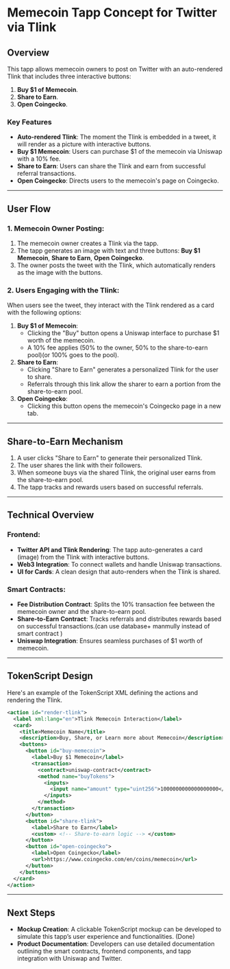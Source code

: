 
# Memecoin Tapp Concept for Twitter via Tlink

## Overview

This tapp allows memecoin owners to post on Twitter with an auto-rendered Tlink that includes three interactive buttons: 
1. **Buy $1 of Memecoin**.
2. **Share to Earn**.
3. **Open Coingecko**.

### Key Features
- **Auto-rendered Tlink**: The moment the Tlink is embedded in a tweet, it will render as a picture with interactive buttons.
- **Buy $1 Memecoin**: Users can purchase $1 of the memecoin via Uniswap with a 10% fee.
- **Share to Earn**: Users can share the Tlink and earn from successful referral transactions.
- **Open Coingecko**: Directs users to the memecoin's page on Coingecko.

---

## User Flow

### 1. Memecoin Owner Posting:
   1. The memecoin owner creates a Tlink via the tapp.
   2. The tapp generates an image with text and three buttons: **Buy $1 Memecoin**, **Share to Earn**, **Open Coingecko**.
   3. The owner posts the tweet with the Tlink, which automatically renders as the image with the buttons.

### 2. Users Engaging with the Tlink:
When users see the tweet, they interact with the Tlink rendered as a card with the following options:
   1. **Buy $1 of Memecoin**: 
      - Clicking the "Buy" button opens a Uniswap interface to purchase $1 worth of the memecoin.
      - A 10% fee applies (50% to the owner, 50% to the share-to-earn pool)(or 100% goes to the pool).
   2. **Share to Earn**: 
      - Clicking "Share to Earn" generates a personalized Tlink for the user to share.
      - Referrals through this link allow the sharer to earn a portion from the share-to-earn pool.
   3. **Open Coingecko**: 
      - Clicking this button opens the memecoin's Coingecko page in a new tab.

---

## Share-to-Earn Mechanism

1. A user clicks "Share to Earn" to generate their personalized Tlink.
2. The user shares the link with their followers. 
3. When someone buys via the shared Tlink, the original user earns from the share-to-earn pool.
4. The tapp tracks and rewards users based on successful referrals.

---

## Technical Overview

### Frontend:
- **Twitter API and Tlink Rendering**: The tapp auto-generates a card (image) from the Tlink with interactive buttons.
- **Web3 Integration**: To connect wallets and handle Uniswap transactions.
- **UI for Cards**: A clean design that auto-renders when the Tlink is shared.

### Smart Contracts:
- **Fee Distribution Contract**: Splits the 10% transaction fee between the memecoin owner and the share-to-earn pool.
- **Share-to-Earn Contract**: Tracks referrals and distributes rewards based on successful transactions.(can use database+ manmully instead of smart contract )
- **Uniswap Integration**: Ensures seamless purchases of $1 worth of memecoin.

---

## TokenScript Design

Here's an example of the TokenScript XML defining the actions and rendering the Tlink.

```xml
<action id="render-tlink">
  <label xml:lang="en">Tlink Memecoin Interaction</label>
  <card>
    <title>Memecoin Name</title>
    <description>Buy, Share, or Learn more about Memecoin</description>
    <buttons>
      <button id="buy-memecoin">
        <label>Buy $1 Memecoin</label>
        <transaction>
          <contract>uniswap-contract</contract>
          <method name="buyTokens">
            <inputs>
              <input name="amount" type="uint256">1000000000000000000</input>
            </inputs>
          </method>
        </transaction>
      </button>
      <button id="share-tlink">
        <label>Share to Earn</label>
        <custom> <!-- Share-to-earn logic --> </custom>
      </button>
      <button id="open-coingecko">
        <label>Open Coingecko</label>
        <url>https://www.coingecko.com/en/coins/memecoin</url>
      </button>
    </buttons>
  </card>
</action>
```

---

## Next Steps

- **Mockup Creation**: A clickable TokenScript mockup can be developed to simulate this tapp’s user experience and functionalities. (Done)
- **Product Documentation**: Developers can use detailed documentation outlining the smart contracts, frontend components, and tapp integration with Uniswap and Twitter.
